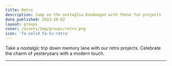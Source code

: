 ```yaml
---
title: Retro
description: Jump on the nostaglia bandwagon with these fun projects
date_published: 2023-10-02
layout: groups
cover: /assets/img/groups/retro.png
icon: 'fa-solid fa-tv-retro'
---
```


Take a nostalgic trip down memory lane with our retro projects. Celebrate the charm of yesteryears with a modern touch.

---
